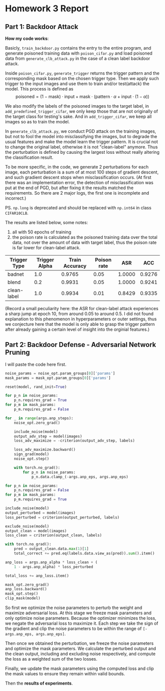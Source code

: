 # Homework 3 Report

## Part 1: Backdoor Attack

**How my code works**:

Basicly, `train_backdoor.py` contains the entry to the entire program, and generate poisoned training data with `poison_cifar.py` and load poisoned data from `generate_clb_attack.py` in the case of a clean label backdoor attack.

Inside `poison_cifar.py`, `generate_trigger` returns the trigger pattern and the corresponding mask based on the chosen trigger type. Then we apply such trigger to the input images and use them to train and/or test(attack) the model. This process is defined as 
$$
\text{poisoned} = (1-\text{mask})\cdot\text{input} + \text{mask}\cdot(\text{pattern}\cdot\alpha + \text{input}\cdot(1-\alpha))
$$

We also modify the labels of the poisoned images to the target label, in `add_predefined_trigger_cifar`, we only keep those that are not originally of the target class for testing's sake. And in `add_trigger_cifar`, we keep all images so as to train the model.

In `generate_clb_attack.py`, we conduct PGD attack on the training images, but not to fool the model into misclassifying the images, but to degrade the usual features and make the model learn the trigger pattern. It is crucial not to change the original label, otherwise it is not "clean-label" anymore. Thus the perturbation is defined by causing the largest loss without really altering the classification result.

To be more specific, in the code, we generate 2 perturbations for each image, each perturbation is a sum of at most 100 steps of gradient descent, and such gradient descent stops when misclassification occurs. (At first there was an implementation error, the detection of misclassification was put at the end of PGD, but after fixing it the results matched the requirements. So there are 2 major logs, the first one is incomplete and incorrect.)

PS. `np.long` is deprecated and should be replaced with `np.int64` in class `CIFAR10CLB`.

The results are listed below, some notes:
1. all with 50 epochs of training
2. the poison rate is calculated as the poisoned training data over the total data, not over the amount of data with target label, thus the poison rate is far lower for clean-label attack.

| Trigger Type | Trigger Alpha | Train Accuracy | Poison rate | ASR    | ACC    |
| ------------ | ------------- | -------------- | ----------- | ------ | ------ |
| badnet       | 1.0           | 0.9765         | 0.05        | 1.0000 | 0.9276 |
| blend        | 0.2           | 0.9931         | 0.05        | 1.0000 | 0.9241 |
| clean-label  | 1.0           | 0.9934         | 0.01        | 0.8429 | 0.9335 |

(Record a small peculiarity here: the ASR for clean-label attack experiences a sharp jump at epoch 10, from around 0.05 to around 0.5. I did not found explanation to this phenomenon in hyperparameters or outer settings, thus we conjecture here that the model is only able to grasp the trigger pattern after already gaining a certain level of insight into the orginial features.)

## Part 2: Backdoor Defense - Adversarial Network Pruning

<!-- PS. The code in `generate_masks.py`, function `load_state_dict` has two identical lines, peculiar. -->

I will paste the code here first.

```python
noise_params = noise_opt.param_groups[0]['params']
mask_params = mask_opt.param_groups[0]['params']

reset(model, rand_init=True)

for p_n in noise_params:
	p_n.requires_grad = True
for p_m in mask_params:
	p_m.requires_grad = False  

for _ in range(args.anp_steps):
	noise_opt.zero_grad()

	include_noise(model) 
	output_adv_step = model(images)
	loss_adv_maximize = -criterion(output_adv_step, labels)

	loss_adv_maximize.backward()
	sign_grad(model)
	noise_opt.step()

	with torch.no_grad():
		for p_n in noise_params:
			p_n.data.clamp_(-args.anp_eps, args.anp_eps)

for p_n in noise_params:
	p_n.requires_grad = False
for p_m in mask_params:
	p_m.requires_grad = True

include_noise(model) 
output_perturbed = model(images)
loss_perturbed = criterion(output_perturbed, labels)

exclude_noise(model)
output_clean = model(images)
loss_clean = criterion(output_clean, labels)

with torch.no_grad():
	pred = output_clean.data.max(1)[1]
	total_correct += pred.eq(labels.data.view_as(pred)).sum().item()

anp_loss = args.anp_alpha * loss_clean + (
	1 - args.anp_alpha) * loss_perturbed

total_loss += anp_loss.item()

mask_opt.zero_grad()
anp_loss.backward()
mask_opt.step() 
clip_mask(model) 
```

So first we optimize the noise parameters to perturb the weight and maximize adversarial loss. At this stage we freeze mask parameters and only optimize noise parameters. Because the optimizer minimizes the loss, we negate the adversarial loss to maximize it. Each step we take the sign of the gradient and clip the noise parameters to be within the range of `[-args.anp_eps, args.anp_eps]`.

Then once we obtained the perturbation, we freeze the noise parameters and optimize the mask parameters. We calculate the perturbed output and the clean output, including and excluding noise respectively, and compute the loss as a weighted sum of the two losses.

Finally, we update the mask parameters using the computed loss and clip the mask values to ensure they remain within valid bounds.

Then the **results of experiments**.

